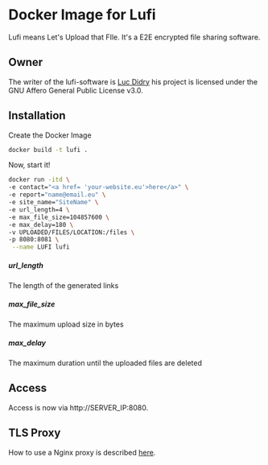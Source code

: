 # Docker Image for Lufi

Lufi means Let's Upload that FIle. It's a E2E encrypted file sharing software.

## Owner
The writer of the lufi-software is [Luc Didry](https://framagit.org/fiat-tux/hat-softwares/lufi/) his project is licensed under the GNU Affero General Public License v3.0.

## Installation

Create the Docker Image

```bash
docker build -t lufi .
```
Now, start it!

```bash
docker run -itd \
-e contact="<a href= 'your-website.eu'>here</a>" \
-e report="name@email.eu" \
-e site_name="SiteName" \
-e url_length=4 \
-e max_file_size=104857600 \
-e max_delay=180 \
-v UPLOADED/FILES/LOCATION:/files \
-p 8080:8081 \
 --name LUFI lufi
```

##### url_length
The length of the generated links
##### max_file_size
The maximum upload size in bytes
##### max_delay
The maximum duration until the uploaded files are deleted

## Access

Access is now via http://SERVER_IP:8080.

## TLS Proxy

How to use a Nginx proxy is described [here](https://framagit.org/fiat-tux/hat-softwares/lufi/-/wikis/installation#reverse-proxies).
